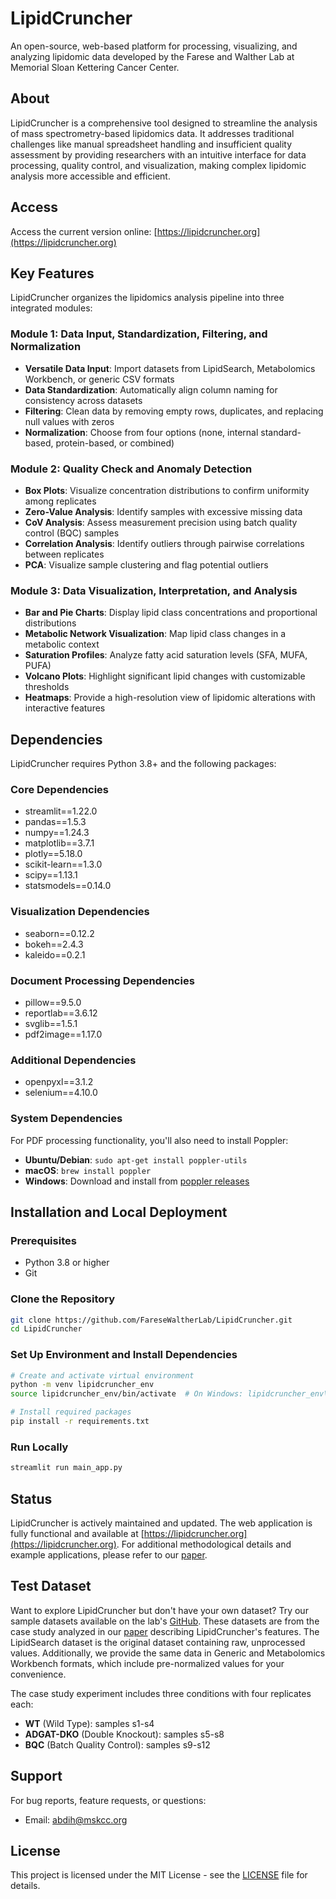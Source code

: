 # LipidCruncher
An open-source, web-based platform for processing, visualizing, and analyzing lipidomic data developed by the Farese and Walther Lab at Memorial Sloan Kettering Cancer Center.

## About
LipidCruncher is a comprehensive tool designed to streamline the analysis of mass spectrometry-based lipidomics data. It addresses traditional challenges like manual spreadsheet handling and insufficient quality assessment by providing researchers with an intuitive interface for data processing, quality control, and visualization, making complex lipidomic analysis more accessible and efficient.

## Access
Access the current version online: [https://lipidcruncher.org](https://lipidcruncher.org)

## Key Features
LipidCruncher organizes the lipidomics analysis pipeline into three integrated modules:

### Module 1: Data Input, Standardization, Filtering, and Normalization
* **Versatile Data Input**: Import datasets from LipidSearch, Metabolomics Workbench, or generic CSV formats
* **Data Standardization**: Automatically align column naming for consistency across datasets
* **Filtering**: Clean data by removing empty rows, duplicates, and replacing null values with zeros
* **Normalization**: Choose from four options (none, internal standard-based, protein-based, or combined)

### Module 2: Quality Check and Anomaly Detection
* **Box Plots**: Visualize concentration distributions to confirm uniformity among replicates
* **Zero-Value Analysis**: Identify samples with excessive missing data
* **CoV Analysis**: Assess measurement precision using batch quality control (BQC) samples
* **Correlation Analysis**: Identify outliers through pairwise correlations between replicates
* **PCA**: Visualize sample clustering and flag potential outliers

### Module 3: Data Visualization, Interpretation, and Analysis
* **Bar and Pie Charts**: Display lipid class concentrations and proportional distributions
* **Metabolic Network Visualization**: Map lipid class changes in a metabolic context
* **Saturation Profiles**: Analyze fatty acid saturation levels (SFA, MUFA, PUFA)
* **Volcano Plots**: Highlight significant lipid changes with customizable thresholds
* **Heatmaps**: Provide a high-resolution view of lipidomic alterations with interactive features

## Dependencies
LipidCruncher requires Python 3.8+ and the following packages:

### Core Dependencies
* streamlit==1.22.0
* pandas==1.5.3
* numpy==1.24.3
* matplotlib==3.7.1
* plotly==5.18.0
* scikit-learn==1.3.0
* scipy==1.13.1
* statsmodels==0.14.0

### Visualization Dependencies
* seaborn==0.12.2
* bokeh==2.4.3
* kaleido==0.2.1

### Document Processing Dependencies
* pillow==9.5.0
* reportlab==3.6.12
* svglib==1.5.1
* pdf2image==1.17.0

### Additional Dependencies
* openpyxl==3.1.2
* selenium==4.10.0

### System Dependencies
For PDF processing functionality, you'll also need to install Poppler:
- **Ubuntu/Debian**: `sudo apt-get install poppler-utils`
- **macOS**: `brew install poppler`
- **Windows**: Download and install from [poppler releases](https://github.com/oschwartz10612/poppler-windows/releases)

## Installation and Local Deployment
### Prerequisites
* Python 3.8 or higher
* Git

### Clone the Repository
```bash
git clone https://github.com/FareseWaltherLab/LipidCruncher.git
cd LipidCruncher
```

### Set Up Environment and Install Dependencies
```bash
# Create and activate virtual environment
python -m venv lipidcruncher_env
source lipidcruncher_env/bin/activate  # On Windows: lipidcruncher_env\Scripts\activate

# Install required packages
pip install -r requirements.txt
```

### Run Locally
```bash
streamlit run main_app.py
```

## Status
LipidCruncher is actively maintained and updated. The web application is fully functional and available at [https://lipidcruncher.org](https://lipidcruncher.org). For additional methodological details and example applications, please refer to our [paper](https://www.biorxiv.org/content/10.1101/2025.04.28.650893v1).

## Test Dataset
Want to explore LipidCruncher but don't have your own dataset? Try our sample datasets available on the lab's [GitHub](https://github.com/FareseWaltherLab/LipidCruncher/tree/main/sample_datasets). These datasets are from the case study analyzed in our [paper](https://www.biorxiv.org/content/10.1101/2025.04.28.650893v1) describing LipidCruncher's features. The LipidSearch dataset is the original dataset containing raw, unprocessed values. Additionally, we provide the same data in Generic and Metabolomics Workbench formats, which include pre-normalized values for your convenience.

The case study experiment includes three conditions with four replicates each:
* **WT** (Wild Type): samples s1-s4
* **ADGAT-DKO** (Double Knockout): samples s5-s8
* **BQC** (Batch Quality Control): samples s9-s12

## Support
For bug reports, feature requests, or questions:
- Email: abdih@mskcc.org

## License
This project is licensed under the MIT License - see the [LICENSE](LICENSE) file for details.